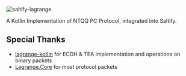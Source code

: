 ![saltify-lagrange](https://socialify.git.ci/LagrangeDev/saltify-lagrange/image?font=Bitter&logo=https%3A%2F%2Favatars.githubusercontent.com%2Fu%2F208890061%3Fs%3D400%26v%3D4&name=1&owner=1&pattern=Circuit+Board&stargazers=1&theme=Light)

A Kotlin Implementation of NTQQ PC Protocol, integrated into Saltify.

## Special Thanks

- [lagrange-kotlin](https://github.com/LagrangeDev/lagrange-kotlin)
  for ECDH & TEA implementation and operations on binary packets
- [Lagrange.Core](https://github.com/LagrangeDev/Lagrange.Core)
  for most protocol packets
